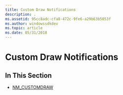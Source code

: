 ```yaml
---
title: Custom Draw Notifications
description: .
ms.assetid: 95cc8adc-cfa8-472c-9fe6-a29b63b5053f
ms.author: windowssdkdev
ms.topic: article
ms.date: 05/31/2018
---
```


# Custom Draw Notifications

## In This Section

-   [NM\_CUSTOMDRAW](nm-customdraw.md)

 

 




